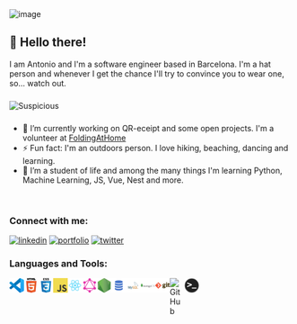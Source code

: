 <!-- ![Jose-Antonio](https://user-images.githubusercontent.com/77271674/143265214-d24b41fa-6604-4a5f-ac44-c7e11e5bae51.jpg) -->
<img alt="image" width="1000" height="300" src="https://worqiq.com/wp-content/uploads/2017/11/japan.png" />

## 🚀 Hello there!
I am Antonio and I'm a software engineer based in Barcelona. I'm a hat person and whenever I get the chance I'll try to convince you to wear one, so... watch out.
###
![Suspicious](https://media.giphy.com/media/fc736BKuihyj6/giphy.gif)
###
- 🔭 I’m currently working on QR-eceipt and some open projects. I'm a volunteer at [FoldingAtHome](https://foldingathome.org/?lng=en-US)
- ⚡ Fun fact: I'm an outdoors person. I love hiking, beaching, dancing and learning. 
- 🌱 I’m a student of life and among the many things I'm learning Python, Machine Learning, JS, Vue, Nest and more.

</br> 

### Connect with me:
<!-- [<img align="left" alt=" LinkedIn" width="22px" src="https://www.effa.nl/wp-content/uploads/2018/01/linkedin-logo-1024x1024.png" />][linkedin] -->
[![linkedin](https://img.shields.io/badge/linkedin-0A66C2?style=for-the-badge&logo=linkedin&logoColor=white)](https://www.linkedin.com/in/josemouribe/)
[![portfolio](https://img.shields.io/badge/my_portfolio-000?style=for-the-badge&logo=ko-fi&logoColor=white)](https://josemolina.me/)
[![twitter](https://img.shields.io/badge/twitter-1DA1F2?style=for-the-badge&logo=twitter&logoColor=white)](https://twitter.com/)
</br> 

<!--
**jamuribe/jamuribe** is a ✨ _special_ ✨ repository because its `README.md` (this file) appears on your GitHub profile.

Here are some ideas to get you started:


- 👯 I’m looking to collaborate on ...
- 🤔 I’m looking for help with ...
- 💬 Ask me about ...
- 📫 How to reach me: ...
- 😄 Pronouns: ...

-->

### Languages and Tools:

<img align="left" alt="Visual Studio Code" width="26px" src="https://raw.githubusercontent.com/github/explore/80688e429a7d4ef2fca1e82350fe8e3517d3494d/topics/visual-studio-code/visual-studio-code.png" />
<img align="left" alt="HTML5" width="26px" src="https://raw.githubusercontent.com/github/explore/80688e429a7d4ef2fca1e82350fe8e3517d3494d/topics/html/html.png" />
<img align="left" alt="CSS3" width="26px" src="https://raw.githubusercontent.com/github/explore/80688e429a7d4ef2fca1e82350fe8e3517d3494d/topics/css/css.png" />
<img align="left" alt="JavaScript" width="26px" src="https://raw.githubusercontent.com/github/explore/80688e429a7d4ef2fca1e82350fe8e3517d3494d/topics/javascript/javascript.png" />
<img align="left" alt="React" width="26px" src="https://raw.githubusercontent.com/github/explore/80688e429a7d4ef2fca1e82350fe8e3517d3494d/topics/react/react.png" />
<img align="left" alt="GraphQL" width="26px" src="https://raw.githubusercontent.com/github/explore/80688e429a7d4ef2fca1e82350fe8e3517d3494d/topics/graphql/graphql.png" />
<img align="left" alt="Node.js" width="26px" src="https://raw.githubusercontent.com/github/explore/80688e429a7d4ef2fca1e82350fe8e3517d3494d/topics/nodejs/nodejs.png" />
<img align="left" alt="SQL" width="26px" src="https://raw.githubusercontent.com/github/explore/80688e429a7d4ef2fca1e82350fe8e3517d3494d/topics/sql/sql.png" />
<img align="left" alt="MySQL" width="26px" src="https://raw.githubusercontent.com/github/explore/80688e429a7d4ef2fca1e82350fe8e3517d3494d/topics/mysql/mysql.png" />
<img align="left" alt="MongoDB" width="26px" src="https://raw.githubusercontent.com/github/explore/80688e429a7d4ef2fca1e82350fe8e3517d3494d/topics/mongodb/mongodb.png" />
<img align="left" alt="Git" width="26px" src="https://raw.githubusercontent.com/github/explore/80688e429a7d4ef2fca1e82350fe8e3517d3494d/topics/git/git.png" />
<img align="left" alt="GitHub" width="26px" src="http://pngimg.com/uploads/github/github_PNG28.png" />
<img align="left" alt="Terminal" width="26px" src="https://raw.githubusercontent.com/github/explore/80688e429a7d4ef2fca1e82350fe8e3517d3494d/topics/terminal/terminal.png" />



[linkedin]: https://www.linkedin.com/in/josemouribe/
[gmail]:josemouribe@gmail.com
[twitter]:https://twitter.com/
